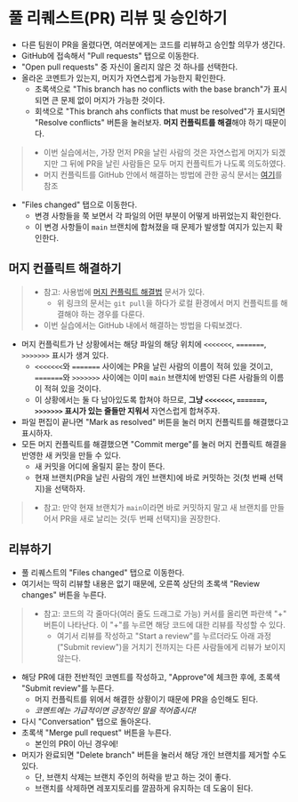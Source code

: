 # 풀 리퀘스트(PR) 리뷰 및 승인하기
* 다른 팀원이 PR을 올렸다면, 여러분에게는 코드를 리뷰하고 승인할 의무가 생긴다.
* GitHub에 접속해서 "Pull requests" 탭으로 이동한다.
* "Open pull requests" 중 자신이 올리지 않은 것 하나를 선택한다.
* 올라온 코멘트가 있는지, 머지가 자연스럽게 가능한지 확인한다.
  * 초록색으로 "This branch has no conflicts with the base branch"가 표시되면 큰 문제 없이 머지가 가능한 것이다.
  * 회색으로 "This branch ahs conflicts that must be resolved"가 표시되면 "Resolve conflicts" 버튼을 눌러보자. **머지 컨플릭트를 해결**해야 하기 때문이다.
>    * 이번 실습에서는, 가장 먼저 PR을 날린 사람의 것은 자연스럽게 머지가 되겠지만 그 뒤에 PR을 날린 사람들은 모두 머지 컨플릭트가 나도록 의도하였다.
>    * 머지 컨플릭트를 GitHub 안에서 해결하는 방법에 관한 공식 문서는 [여기](https://docs.github.com/en/pull-requests/collaborating-with-pull-requests/addressing-merge-conflicts/resolving-a-merge-conflict-on-github)를 참조
* "Files changed" 탭으로 이동한다.
  * 변경 사항들을 쭉 보면서 각 파일의 어떤 부분이 어떻게 바뀌었는지 확인한다.
  * 이 변경 사항들이 `main` 브랜치에 합쳐졌을 때 문제가 발생할 여지가 있는지 확인한다.

## 머지 컨플릭트 해결하기
> * 참고: 사용법에 [머지 컨플릭트 해결법](../usage/merge-conflict.md) 문서가 있다.
>   * 위 링크의 문서는 `git pull`을 하다가 로컬 환경에서 머지 컨플릭트를 해결해야 하는 경우를 다룬다.
> * 이번 실습에서는 GitHub 내에서 해결하는 방법을 다뤄보겠다.

* 머지 컨플릭트가 난 상황에서는 해당 파일의 해당 위치에 `<<<<<<<`, `=======`, `>>>>>>>` 표시가 생겨 있다.
  * `<<<<<<<`와 `=======` 사이에는 PR을 날린 사람의 이름이 적혀 있을 것이고, `=======`와 `>>>>>>>` 사이에는 이미 `main` 브랜치에 반영된 다른 사람들의 이름이 적혀 있을 것이다.
  * 이 상황에서는 둘 다 남아있도록 합쳐야 하므로, **그냥 `<<<<<<<`, `=======`, `>>>>>>>` 표시가 있는 줄들만 지워서** 자연스럽게 합쳐주자.
* 파일 편집이 끝나면 "Mark as resolved" 버튼을 눌러 머지 컨플릭트를 해결했다고 표시하자.
* 모든 머지 컨플릭트를 해결했으면 "Commit merge"를 눌러 머지 컨플릭트 해결을 반영한 새 커밋을 만들 수 있다.
  * 새 커밋을 어디에 올릴지 묻는 창이 뜬다.
  * 현재 브랜치(PR을 날린 사람의 개인 브랜치)에 바로 커밋하는 것(첫 번째 선택지)을 선택하자.
>  * 참고: 만약 현재 브랜치가 `main`이라면 바로 커밋하지 말고 새 브랜치를 만들어서 PR을 새로 날리는 것(두 번째 선택지)을 권장한다.

## 리뷰하기
* 풀 리퀘스트의 "Files changed" 탭으로 이동한다.
* 여기서는 딱히 리뷰할 내용은 없기 때문에, 오른쪽 상단의 초록색 "Review changes" 버튼을 누른다.
> * 참고: 코드의 각 줄마다(여러 줄도 드래그로 가능) 커서를 올리면 파란색 "+" 버튼이 나타난다. 이 "+"를 누르면 해당 코드에 대한 리뷰를 작성할 수 있다.
>   * 여기서 리뷰를 작성하고 "Start a review"를 누르더라도 아래 과정("Submit review")을 거치기 전까지는 다른 사람들에게 리뷰가 보이지 않는다.
* 해당 PR에 대한 전반적인 코멘트를 작성하고, "Approve"에 체크한 후에, 초록색 "Submit review"를 누른다.
  * 머지 컨플릭트를 위에서 해결한 상황이기 때문에 PR을 승인해도 된다.
  * *코멘트에는 가급적이면 긍정적인 말을 적어줍시다!*
* 다시 "Conversation" 탭으로 돌아온다.
* 초록색 "Merge pull request" 버튼을 누른다.
  * 본인의 PR이 아닌 경우에!
* 머지가 완료되면 "Delete branch" 버튼을 눌러서 해당 개인 브랜치를 제거할 수도 있다.
  * 단, 브랜치 삭제는 브랜치 주인의 허락을 받고 하는 것이 좋다.
  * 브랜치를 삭제하면 레포지토리를 깔끔하게 유지하는 데 도움이 된다.